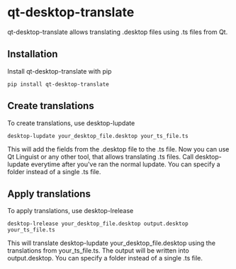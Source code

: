 # qt-desktop-translate

qt-desktop-translate allows translating .desktop files using .ts files from Qt.

## Installation

Install qt-desktop-translate with pip

```
pip install qt-desktop-translate
```

## Create translations

To create translations, use desktop-lupdate

```
desktop-lupdate your_desktop_file.desktop your_ts_file.ts
```

This will add the fields from the .desktop file to the .ts file. Now you can use Qt Linguist or any other tool, that allows translating .ts files. Call desktop-lupdate everytime after you've ran the normal lupdate. You can specify a folder instead of a single .ts file.

## Apply translations

To apply translations, use desktop-lrelease

```
desktop-lrelease your_desktop_file.desktop output.desktop your_ts_file.ts
```

This will translate desktop-lupdate your_desktop_file.desktop using the translations from your_ts_file.ts. The output will be written into output.desktop. You can specify a folder instead of a single .ts file.
